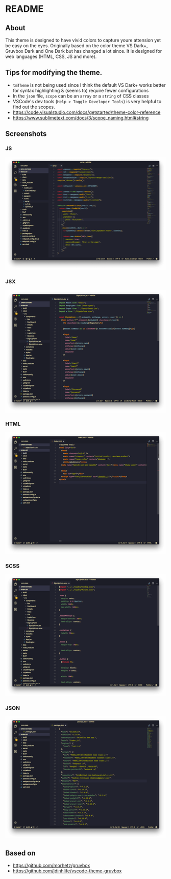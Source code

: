 # README

## About
This theme is designed to have vivid colors to capture youre attension yet be easy on the eyes. Originally based on the color theme VS Dark+, Gruvbox Dark and One Dark but has changed a lot since. It is designed for web languages (HTML, CSS, JS and more).


## Tips for modifying the theme.
 - `tmTheme` is not being used since I think the default VS Dark+ works better for syntax highlighting & (seems to) require fewer configurations
 - In the `json` file, `scope` can be an `array` or a `string` of CSS classes
 - VSCode's dev tools (`Help > Toggle Developer Tools`) is very helpful to find
 out the scopes.
 - https://code.visualstudio.com/docs/getstarted/theme-color-reference
 - https://www.sublimetext.com/docs/3/scope_naming.html#string


## Screenshots

### JS
![js](images/js.png)

### JSX
![jsx](images/jsx.png)

### HTML
![html](images/html.png)

### SCSS
![scss](images/scss.png)

### JSON
![json](images/json.png)

## Based on
- https://github.com/morhetz/gruvbox
- https://github.com/jdinhlife/vscode-theme-gruvbox
